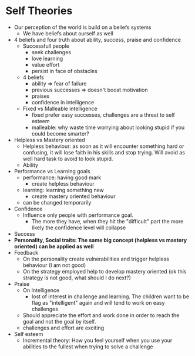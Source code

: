 # Self Theories



* Our perception of the world is build on a beliefs systems
  * We have beliefs about ourself as well
* 4 beliefs and four truth about ability, success, praise and confidence
  * Successfull people
    * seek challenges
    * love learning
    * value effort
    * persist in face of obstacles
  * 4 beliefs
    * ability =&gt; fear of failure
    * previous successes =&gt; doesn't boost motivation
    * praises 
    * confidence in intelligence
  * Fixed vs Malleable intelligence
    * fixed prefer easy successes, challenges are a threat to self esteem
    * malleable: why waste time worrying about looking stupid if you could become smarter?
* Helpless vs Mastery oriented 
  * Helpless behaviour: as soon as it will encounter something hard or confusing, it will lose faith in his skills and stop trying. Will avoid as well hard task to avoid to look stupid.
  * Ability
* Performance vs Learning goals
  * performance: having good mark
    * create helpless behaviour
  * learning: learning something new
    * create mastery oriented behaviour
  * can be changed temporarily
* Confidence 
  * Influence only people with performance goal.
    * The more they have, when they hit the "difficult" part the more likely the confidence level will collapse
* Success
* **Personality, Social traits: The same big concept \(helpless vs mastery oriented\) can be applied as well**
* Feedback
  * On the personality create vulnerabilities and trigger helpless behaviour \(I am not good\)
  * On the strategy employed help to develop mastery oriented \(ok this strategy is not good, what should I do next?\)
* Praise 
  * On Intelligence
    * lost of interest in challenge and learning. The children want to be flag as "intelligent" again and will tend to work on easy challenges
  * Should appreciate the effort and work done in order to reach the goal and not the goal by itself.
  * challenges and effort are exciting
* Self esteem
  * Incremental theory: How you feel yourself when you use your abilities to the fullest when trying to solve a challenge

